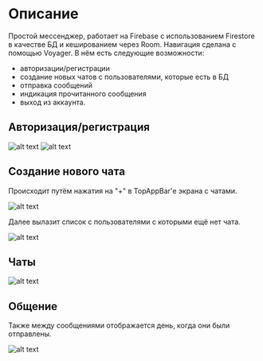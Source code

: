 # Описание

Простой мессенджер, работает на Firebase с использованием Firestore в качестве БД и кешированием через Room. Навигация сделана с помощью Voyager. В нём есть следующие возможности: 
- авторизации/регистрации
- создание новых чатов с пользователями, которые есть в БД
- отправка сообщений
- индикация прочитанного сообщения
- выход из аккаунта.
## Авторизация/регистрация

![alt text](https://github.com/NyakShoot1/Messenger/blob/master/screenshots/1.png)
![alt text](https://github.com/NyakShoot1/Messenger/blob/master/screenshots/2.png)

## Создание нового чата

Происходит путём нажатия на "+" в TopAppBar'е экрана с чатами.

![alt text](https://github.com/NyakShoot1/Messenger/blob/master/screenshots/3.png)

Далее вылазит список с пользователями с которыми ещё нет чата.

![alt text](https://github.com/NyakShoot1/Messenger/blob/master/screenshots/4.png)

## Чаты

![alt text](https://github.com/NyakShoot1/Messenger/blob/master/screenshots/7.png)

## Общение

Также между сообщениями отображается день, когда они были отправлены.

![alt text](https://github.com/NyakShoot1/Messenger/blob/master/screenshots/6.png)
